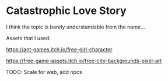 # Catastrophic Love Story

I think the topic is barely understandable from the name...

Assets that I used:

https://ant-games.itch.io/free-girl-character

https://free-game-assets.itch.io/free-city-backgrounds-pixel-art

TODO: Scale for web, add npcs
